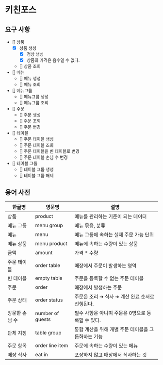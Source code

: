 # 키친포스

## 요구 사항
- [] 상품
  - [x] 상품 생성
    - [x] 정상 생성 
    - [x] 상품의 가격은 음수일 수 없다.
  - [] 상품 조회
- [] 메뉴
  - [] 메뉴 생성
  - [] 메뉴 조회
- [] 메뉴그룹
  - [] 메뉴그룹 생성
  - [] 메뉴그룹 조회
- [] 주문
  - [] 주문 생성
  - [] 주문 조회
  - [] 주문 변경
- [] 테이블
  - [] 주문 테이블 생성
  - [] 주문 테이블 조회
  - [] 주문 테이블을 빈 테이블로 변경
  - [] 주문 테이블 손님 수 변경
- [] 테이블 그룹
  - [] 테이블 그룹 생성
  - [] 테이블 그룹 해제

## 용어 사전

| 한글명 | 영문명 | 설명 |
| --- | --- | --- |
| 상품 | product | 메뉴를 관리하는 기준이 되는 데이터 |
| 메뉴 그룹 | menu group | 메뉴 묶음, 분류 |
| 메뉴 | menu | 메뉴 그룹에 속하는 실제 주문 가능 단위 |
| 메뉴 상품 | menu product | 메뉴에 속하는 수량이 있는 상품 |
| 금액 | amount | 가격 * 수량 |
| 주문 테이블 | order table | 매장에서 주문이 발생하는 영역 |
| 빈 테이블 | empty table | 주문을 등록할 수 없는 주문 테이블 |
| 주문 | order | 매장에서 발생하는 주문 |
| 주문 상태 | order status | 주문은 조리 ➜ 식사 ➜ 계산 완료 순서로 진행된다. |
| 방문한 손님 수 | number of guests | 필수 사항은 아니며 주문은 0명으로 등록할 수 있다. |
| 단체 지정 | table group | 통합 계산을 위해 개별 주문 테이블을 그룹화하는 기능 |
| 주문 항목 | order line item | 주문에 속하는 수량이 있는 메뉴 |
| 매장 식사 | eat in | 포장하지 않고 매장에서 식사하는 것 |
